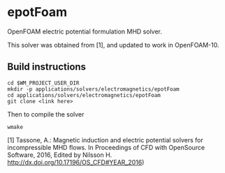 # epotFoam

OpenFOAM electric potential formulation MHD solver.

This solver was obtained from [1], and updated to work in OpenFOAM-10.

## Build instructions

```
cd $WM_PROJECT_USER_DIR
mkdir -p applications/solvers/electromagnetics/epotFoam
cd applications/solvers/electromagnetics/epotFoam
git clone <link here>
```
Then to compile the solver
```
wmake
```

[1] Tassone, A.: Magnetic induction and electric potential solvers for incompressible MHD flows. In Proceedings of CFD with OpenSource Software, 2016, Edited by Nilsson H. http://dx.doi.org/10.17196/OS_CFD#YEAR_2016)

